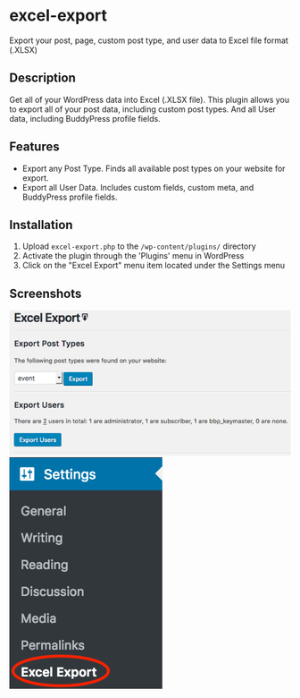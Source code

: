 # excel-export
Export your post, page, custom post type, and user data to Excel file format (.XLSX) 

## Description ##

Get all of your WordPress data into Excel (.XLSX file). This plugin allows you to export all of your post data, including custom post types. And all User data, including BuddyPress profile fields. 

## Features ##
- Export any Post Type. Finds all available post types on your website for export. 
- Export all User Data. Includes custom fields, custom meta, and BuddyPress profile fields. 

## Installation ##

1. Upload `excel-export.php` to the `/wp-content/plugins/` directory
2. Activate the plugin through the 'Plugins' menu in WordPress
3. Click on the "Excel Export" menu item located under the Settings menu

## Screenshots ##

![Export Button](/assets/img/settings.png)
![Export Button](/assets/img/menu_item.png)
